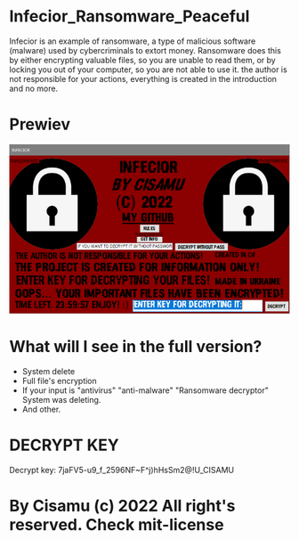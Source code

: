 # Infecior_Ransomware_Peaceful
Infecior is an example of ransomware, a type of malicious software (malware) used by cybercriminals to extort money. Ransomware does this by either encrypting valuable files, so you are unable to read them, or by locking you out of your computer, so you are not able to use it. the author is not responsible for your actions, everything is created in the introduction and no more.

# Prewiev

![Preview](https://github.com/cisamu123/Infecior_Ransomware_Peaceful/blob/main/Preview.png)

# What will I see in the full version?

* System delete
* Full file's encryption
* If your input is "antivirus" "anti-malware" "Ransomware decryptor" System was deleting.
* And other.

# DECRYPT KEY

Decrypt key: 7jaFV5-u9_f_2596NF~F^j)hHsSm2@!U_CISAMU

# By Cisamu (c) 2022 All right's reserved. Check mit-license
